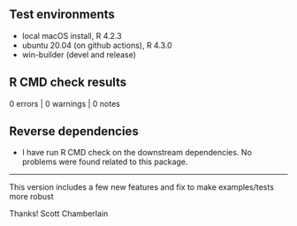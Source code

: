 ## Test environments

* local macOS install, R 4.2.3
* ubuntu 20.04 (on github actions), R 4.3.0
* win-builder (devel and release)

## R CMD check results

0 errors | 0 warnings | 0 notes

## Reverse dependencies

* I have run R CMD check on the downstream dependencies. No problems were found related to this package.

---

This version includes a few new features and fix to make examples/tests
more robust

Thanks!
Scott Chamberlain
